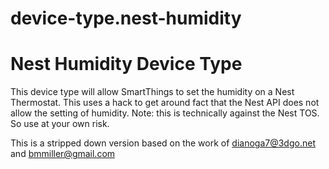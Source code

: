 # device-type.nest-humidity
# Nest Humidity Device Type

This device type will allow SmartThings to set the humidity on a Nest Thermostat. This uses a hack to get around fact that 
the Nest API does not allow the setting of humidity. Note: this is technically against the Nest TOS. So use at your own risk.

This is a stripped down version based on the work of dianoga7@3dgo.net and bmmiller@gmail.com
